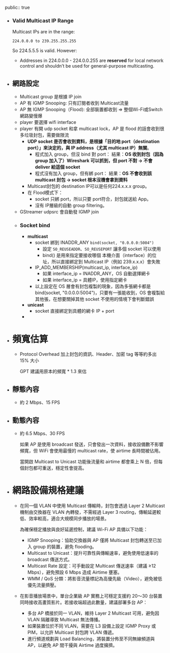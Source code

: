 public:: true

- ### **Valid Multicast IP Range**
  
  Multicast IPs are in the range:
  
  ```
  224.0.0.0 to 239.255.255.255
  ```
  
  So 224.5.5.5 is valid. However:
	- Addresses in 224.0.0.0 - 224.0.0.255 are **reserved** for local network control and shouldn’t be used for general-purpose multicasting.
- ## 網路設定
	- Multicast group 是根據 IP join
	- AP 有 IGMP Snooping: 只有訂閱者收到 Multicast流量
	- AP 無 IGMP Snooping（Flood): 全部裝置都收到 => 整個Wi-Fi或Switch網路變慢爆
	- player 要選擇 wifi interface
	- player 有開 udp socket 和拿 multicast lock，AP 是 flood 的話會收到很多垃圾封包，需要做限流
		- **UDP socket 是否會收到資料，是根據「目的地 port（destination port）」來決定的，與 IP address（尤其 multicast IP）無關**。
			- 程式加入 group，但沒 bind 對 port：
			  結果：**OS 收到封包（因為 group 加入了）Wireshark 可以抓到，但 port 不對 → 不會 deliver 給這個 socket**
			- 程式沒有加入 group，但有綁 port：
			  結果：**OS 不會收到該 multicast 封包 → socket 根本沒機會拿到資料**
		- Multicast封包的 destination IP可以是任何224.x.x.x group。
		- 在 Flood模式下：
			- socket 只綁 port，所以只要 port符合，封包就送給 App。
			- 沒有 IP層級的自動 group filtering。
	- GStreamer udpsrc 會自動發 IGMP join
	- ### Socket bind
		- **multicast**
			- socket 綁到 INADDR_ANY `bind(socket, "0.0.0.0:5004")`
				- 設定 `SO_REUSEADDR`、`SO_REUSEPORT` 讓多個 socket 可以使用
				- bind() 是用來指定要接收哪個 本機介面（interface）的位址，所以直接綁定到 Multicast IP（例如 239.x.x.x）會失敗
			- IP_ADD_MEMBERSHIP(multicast_ip, interface_ip)
				- 如果 interface_ip = INADDR_ANY，OS 自動選擇網卡
				- 如果 interface_ip = 具體IP，使用指定網卡
			- 以上設定在 OS 層會有封包複製的現象，因為多張網卡都是 bind(socket, "0.0.0.0:5004")，只要有一張能收到，OS 會複製給其他張，在想要關掉其他 socket 不使用的情境下會判斷錯誤
		- **unicast**
			- socket 直接綁定到具體的網卡 IP + port
		-
- # 頻寬估算
	- Protocol Overhead 加上封包的資訊、Header、加密 tag 等等約多出 15% 大小
	  
	  GPT 建議用原本的頻寬 * 1.3 來估
- ## 靜態內容
	- 約 2 Mbps、15 FPS
- ## 動態內容
	- 約 6.5 Mbps、30 FPS
	  
	  如果 AP 是使用 broadcast 發送，只會發出一次資料，接收設備數不影響頻寬，但 WiFi 會使用最慢的 multicast rate，使 airtime 長時間被佔用。
	  
	  當開啟 Multicast to Unicast 功能後流量和 airtime 都會乘上 N 倍，但每個封包都可重送，穩定性會提高。
- # 網路設備規格建議
	- 在同一個 VLAN 中使用 Multicast 傳輸時，封包會透過 Layer 2 Multicast 機制由交換器在 VLAN 內轉發，不需經過 Layer 3 routing，傳輸延遲較低、效率較高，適合大規模同步播放的場景。
	  
	  為確保穩定播放與良好延遲控制，建議 Wi-Fi AP 具備以下功能：
		- IGMP Snooping：協助交換器與 AP 僅將 Multicast 封包轉送至已加入 group 的裝置，避免 flooding。
		- Multicast to Unicast：提升可靠性與傳輸速率，避免使用低速率的 broadcast 傳送方式。
		- Multicast Rate 設定：可手動設定 Multicast 傳送速率（建議 ≥12 Mbps），避免預設 6 Mbps 造成 Airtime 壅塞。
		- WMM / QoS 分類：將影音流量標記為高優先級（Video），避免被低優先流量擠壓。
	- 在影音播放場景中，單台企業級 AP 實務上可穩定支援約 20～30 台裝置同時接收高畫質影片。若接收端超過此數量，建議部署多台 AP：
		- 多台 AP 橋接於同一 VLAN，維持 Layer 2 Multicast 可用，避免因 VLAN 隔離導致 Multicast 無法傳播。
		- 如果裝置位於不同 VLAN，需要在 L3 設備上設定 IGMP Proxy 或 PIM，以允許 Multicast 封包跨 VLAN 傳遞。
		- 進行頻道規劃與 Load Balancing，將裝置分佈至不同無線頻道與 AP，以避免 AP 間干擾與 Airtime 過度擁擠。